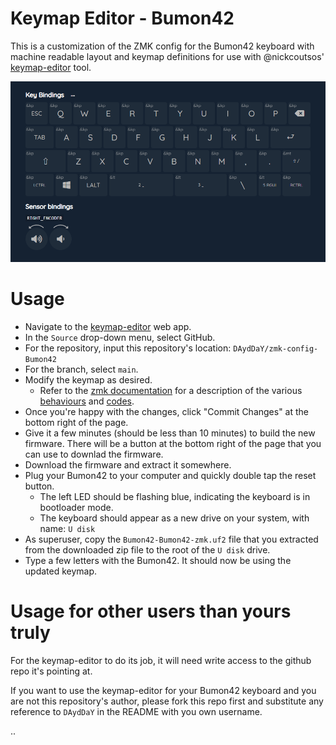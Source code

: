 # Keymap Editor - Bumon42

This is a customization of the ZMK config for the Bumon42 keyboard with machine
readable layout and keymap definitions for use with @nickcoutsos' [keymap-editor](https://github.com/nickcoutsos/keymap-editor) tool.

![Screenshot](./Bumon42_keymap.png)

# Usage

* Navigate to the [keymap-editor](https://nickcoutsos.github.io/keymap-editor/) web app.
* In the `Source` drop-down menu, select GitHub.
* For the repository, input this repository's location: `DAydDaY/zmk-config-Bumon42`
* For the branch, select `main`.
* Modify the keymap as desired.
  * Refer to the [zmk documentation](https://zmk.dev/docs) for a description of the various [behaviours](https://zmk.dev/docs/behaviors/key-press) and [codes](https://zmk.dev/docs/codes).
* Once you're happy with the changes, click "Commit Changes" at the bottom right of the page.
* Give it a few minutes (should be less than 10 minutes) to build the new firmware. There will be a button at the bottom right of the page that you can use to downlad the firmware.
* Download the firmware and extract it somewhere.
* Plug your Bumon42 to your computer and quickly double tap the reset button.
  * The left LED should be flashing blue, indicating the keyboard is in bootloader mode.
  * The keyboard should appear as a new drive on your system, with name: `U disk`
* As superuser, copy the `Bumon42-Bumon42-zmk.uf2` file that you extracted from the downloaded zip file to the root of the `U disk` drive.
* Type a few letters with the Bumon42. It should now be using the updated keymap.

# Usage for other users than yours truly

For the keymap-editor to do its job, it will need write access to the github repo it's pointing at.

If you want to use the keymap-editor for your Bumon42 keyboard and you are not this repository's author, please fork this repo first and substitute any reference to `DAydDaY` in the README with you own username.

..
